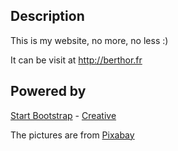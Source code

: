 
## Description
This is my website, no more, no less :)

It can be visit at http://berthor.fr

## Powered by
[Start Bootstrap](http://startbootstrap.com/) - [Creative](http://startbootstrap.com/template-overviews/creative/)

The pictures are from [Pixabay](https://pixabay.com/)